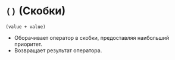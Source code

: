 # `()` (Скобки)

`(value + value)`

- Оборачивает оператор в скобки, предоставляя наибольший приоритет.
- Возвращает результат оператора.
